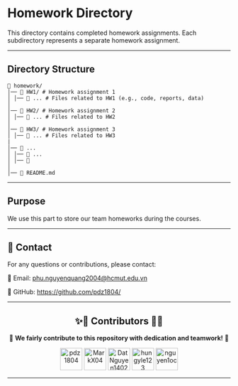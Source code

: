 # Homework Directory

This directory contains completed homework assignments. Each subdirectory represents a separate homework assignment.

---

## Directory Structure

```
📂 homework/
│── 📂 HW1/ # Homework assignment 1
│ │── 📜 ... # Files related to HW1 (e.g., code, reports, data)
│
│── 📂 HW2/ # Homework assignment 2
│ │── 📜 ... # Files related to HW2
│
│── 📂 HW3/ # Homework assignment 3
│ │── 📜 ... # Files related to HW3
|
│── 📂 ...
│ │── 📜 ... 
│ │── 📜
│
│── 📜 README.md 
```

---

## Purpose

We use this part to store our team homeworks during the courses.

---

## 📧 **Contact**
For any questions or contributions, please contact:

📩 Email: phu.nguyenquang2004@hcmut.edu.vn

🔗 GitHub: https://github.com/pdz1804/

---

<h2 align="center">✨💟 Contributors 💟✨</h2>

<p align="center">
  💖 <strong>We fairly contribute to this repository with dedication and teamwork!</strong> 💖
</p>

<div align="center">
  <a href="https://github.com/pdz1804"><img src="https://avatars.githubusercontent.com/u/123137268?v=4" title="pdz1804" width="50" height="50"></a>
  <a href="https://github.com/MarkX04"><img src="https://avatars.githubusercontent.com/u/105540317?v=4" title="MarkX04" width="50" height="50"></a>
  <a href="https://github.com/DatNguyen1402"><img src="https://avatars.githubusercontent.com/u/137872945?v=4" title="DatNguyen1402" width="50" height="50"></a>
  <a href="https://github.com/hungyle123"><img src="https://avatars.githubusercontent.com/u/138371452?v=4" title="hungyle123" width="50" height="50"></a>
  <a href="https://github.com/nguyen1oc"><img src="https://avatars.githubusercontent.com/u/131537455?v=4" title="nguyen1oc" width="50" height="50"></a>
</div>

--- 